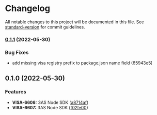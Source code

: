 # Changelog

All notable changes to this project will be documented in this file. See [standard-version](https://github.com/conventional-changelog/standard-version) for commit guidelines.

### [0.1.1](https://gitlab.va-endpoint.com/visa/sdks/3as/nodejs/compare/v0.1.0...v0.1.1) (2022-05-30)


### Bug Fixes

* add missing visa registry prefix to package.json name field ([65943e5](https://gitlab.va-endpoint.com/visa/sdks/3as/nodejs/commit/65943e5ad9bae2e8ed4c327d62d89d2349bd2334))

## 0.1.0 (2022-05-30)


### Features

* **VISA-6606:** 3AS Node SDK ([a8714af](https://gitlab.va-endpoint.com/visa/sdks/3as/nodejs/commit/a8714afbaac47487f5dae362c85b821ccf7b060b))
* **VISA-6607:** 3AS Node SDK ([f02fe00](https://gitlab.va-endpoint.com/visa/sdks/3as/nodejs/commit/f02fe00d43dc7d9ed7406e03ee02dd0d72bde207))
